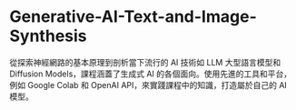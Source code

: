 # Generative-AI-Text-and-Image-Synthesis
從探索神經網路的基本原理到剖析當下流行的 AI 技術如 LLM 大型語言模型和 Diffusion Models，課程涵蓋了生成式 AI 的各個面向。使用先進的工具和平台，例如 Google Colab 和 OpenAI API，來實踐課程中的知識，打造屬於自己的 AI 模型。
